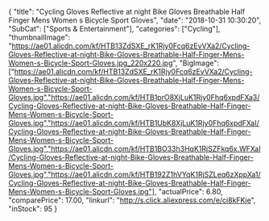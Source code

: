 {
	"title": "Cycling Gloves Reflective at night  Bike Gloves Breathable   Half Finger Mens Women s  Bicycle Sport Gloves",
	"date": "2018-10-31 10:30:20",
	"SubCat": ["Sports & Entertainment"],
	"categories": ["Cycling"],
	"thumbnailImage": "https://ae01.alicdn.com/kf/HTB13ZdSXE_rK1Rjy0Fcq6zEvVXa2/Cycling-Gloves-Reflective-at-night-Bike-Gloves-Breathable-Half-Finger-Mens-Women-s-Bicycle-Sport-Gloves.jpg_220x220.jpg",
	"BigImage": ["https://ae01.alicdn.com/kf/HTB13ZdSXE_rK1Rjy0Fcq6zEvVXa2/Cycling-Gloves-Reflective-at-night-Bike-Gloves-Breathable-Half-Finger-Mens-Women-s-Bicycle-Sport-Gloves.jpg","https://ae01.alicdn.com/kf/HTB1prO8XjLuK1Rjy0Fhq6xpdFXa3/Cycling-Gloves-Reflective-at-night-Bike-Gloves-Breathable-Half-Finger-Mens-Women-s-Bicycle-Sport-Gloves.jpg","https://ae01.alicdn.com/kf/HTB1UbK8XjLuK1Rjy0Fhq6xpdFXaI/Cycling-Gloves-Reflective-at-night-Bike-Gloves-Breathable-Half-Finger-Mens-Women-s-Bicycle-Sport-Gloves.jpg","https://ae01.alicdn.com/kf/HTB1BO33h3HqK1RjSZFkq6x.WFXaI/Cycling-Gloves-Reflective-at-night-Bike-Gloves-Breathable-Half-Finger-Mens-Women-s-Bicycle-Sport-Gloves.jpg","https://ae01.alicdn.com/kf/HTB192Z1hVYqK1RjSZLeq6zXppXa1/Cycling-Gloves-Reflective-at-night-Bike-Gloves-Breathable-Half-Finger-Mens-Women-s-Bicycle-Sport-Gloves.jpg"],
	"actualPrice": 6.80,
	"comparePrice": 17.00,
	"linkurl": "http://s.click.aliexpress.com/e/ci8kFKje",
	"inStock": 95
}
